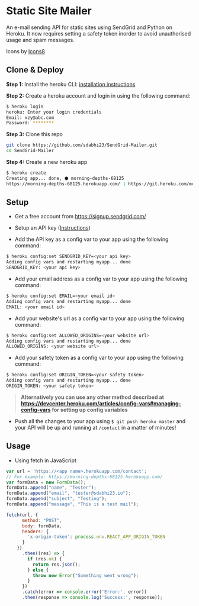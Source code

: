 # Static Site Mailer

An e-mail sending API for static sites using SendGrid and Python on Heroku. It now requires setting a safety token inorder to avoid unauthorised usage and spam messages.

Icons by [Icons8](https://icons8.com/)

## Clone & Deploy

**Step 1:** Install the heroku CLI: [installation instructions](https://devcenter.heroku.com/articles/heroku-cli#download-and-install)

**Step 2:** Create a heroku account and login in using the following command:

```bash
$ heroku login
heroku: Enter your login credentials
Email: xzy@abc.com
Password: ********
```

**Step 3:** Clone this repo

```bash
git clone https://github.com/sdabhi23/SendGrid-Mailer.git
cd SendGrid-Mailer
```

**Step 4:** Create a new heroku app

```bash
$ heroku create
Creating app... done, ⬢ morning-depths-68125
https://morning-depths-68125.herokuapp.com/ | https://git.heroku.com/morning-depths-68125.git
```

## Setup

* Get a free account from <https://signup.sendgrid.com/>

* Setup an API key ([Instructions](https://sendgrid.com/docs/User_Guide/Settings/api_keys.html#-Creating-an-API-key))

* Add the API key as a config var to your app using the following command:

```bash
$ heroku config:set SENDGRID_KEY=<your api key>
Adding config vars and restarting myapp... done
SENDGRID_KEY: <your api key>
```

* Add your email address as a config var to your app using the following command:

```bash
$ heroku config:set EMAIL=<your email id>
Adding config vars and restarting myapp... done
EMAIL: <your email id>
```

* Add your website's url as a config var to your app using the following command:

```bash
$ heroku config:set ALLOWED_ORIGINS=<your website url>
Adding config vars and restarting myapp... done
ALLOWED_ORIGINS: <your website url>
```

* Add your safety token as a config var to your app using the following command:

```bash
$ heroku config:set ORIGIN_TOKEN=<your safety token>
Adding config vars and restarting myapp... done
ORIGIN_TOKEN: <your safety token>
```

> **Alternatively you can use any other method described at <https://devcenter.heroku.com/articles/config-vars#managing-config-vars> for setting up config variables**

* Push all the changes to your app using `$ git push heroku master` and your API will be up and running at `/contact` in a matter of minutes!

## Usage

* Using fetch in JavaScript

```JavaScript
var url = 'https://<app name>.herokuapp.com/contact';
// For example: https://morning-depths-68125.herokuapp.com/
var formData = new FormData();
formData.append("name", "Tester");
formData.append("email", "tester@sdabhi23.io");
formData.append("subject", "Testing");
formData.append("message", "This is a test mail");

fetch(url, {
      method: "POST",
      body: formData,
      headers: {
        'x-origin-token': process.env.REACT_APP_ORIGIN_TOKEN
      }
    })
      .then((res) => {
        if (res.ok) {
          return res.json();
        } else {
          throw new Error("Something went wrong");
        }
      })
      .catch(error => console.error('Error:', error))
      .then(response => console.log('Success:', response));
```
